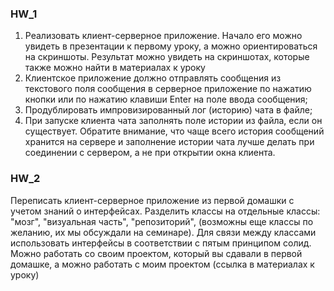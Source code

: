 ### HW_1
1. Реализовать клиент-серверное приложение. Начало его можно увидеть в презентации к первому уроку, а можно ориентироваться на скриншоты. Результат можно увидеть на скриншотах, которые также можно найти в материалах к уроку
2. Клиентское приложение должно отправлять сообщения из текстового поля сообщения в серверное приложение по нажатию кнопки или по нажатию клавиши Enter на поле ввода сообщения;
3. Продублировать импровизированный лог (историю) чата в файле;
4. При запуске клиента чата заполнять поле истории из файла, если он существует. Обратите внимание, что чаще всего история сообщений хранится на сервере и заполнение истории чата лучше делать при соединении с сервером, а не при открытии окна клиента.
### HW_2
Переписать клиент-серверное приложение из первой домашки с учетом знаний о интерфейсах. Разделить классы на отдельные классы: "мозг", "визуальная часть", "репозиторий", (возможны еще классы по желанию, их мы обсуждали на семинаре). Для связи между классами использовать интерфейсы в соответствии с пятым принципом солид. Можно работать со своим проектом, который вы сдавали в первой домашке, а можно работать с моим проектом (ссылка в материалах к уроку)